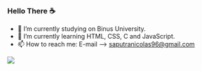 ### Hello There ☕

- 📖 I’m currently studying on Binus University.
- 🌱 I’m currently learning HTML, CSS, C and JavaScript.
- 📫 How to reach me: E-mail --> saputranicolas96@gmail.com

<img src = "https://github-readme-stats.vercel.app/api?username=Brandy969&&show_icons=true&title_color=A52A2A&icon_color=bb2acf&text_color=daf7dc&bg_color=151515">
